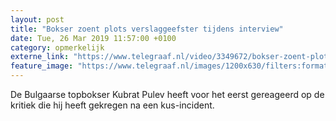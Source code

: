 ```yaml
---
layout: post
title: "Bokser zoent plots verslaggeefster tijdens interview"
date: Tue, 26 Mar 2019 11:57:00 +0100
category: opmerkelijk
externe_link: "https://www.telegraaf.nl/video/3349672/bokser-zoent-plots-verslaggeefster-tijdens-interview"
feature_image: "https://www.telegraaf.nl/images/1200x630/filters:format(jpeg):quality(80)/cdn-kiosk-api.telegraaf.nl/8dc3da56-4ffc-11e9-b150-0218eaf05005.jpg"
---
```


<p class="intro">De Bulgaarse topbokser Kubrat Pulev heeft voor het eerst gereageerd op de kritiek die hij heeft gekregen na een kus-incident.</p>
